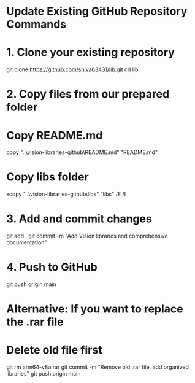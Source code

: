 # Update Existing GitHub Repository Commands

# 1. Clone your existing repository
git clone https://github.com/shiva63431/lib.git
cd lib

# 2. Copy files from our prepared folder
# Copy README.md
copy "..\vision-libraries-github\README.md" "README.md"

# Copy libs folder
xcopy "..\vision-libraries-github\libs" "libs" /E /I

# 3. Add and commit changes
git add .
git commit -m "Add Vision libraries and comprehensive documentation"

# 4. Push to GitHub
git push origin main

# Alternative: If you want to replace the .rar file
# Delete old file first
git rm arm64-v8a.rar
git commit -m "Remove old .rar file, add organized libraries"
git push origin main
